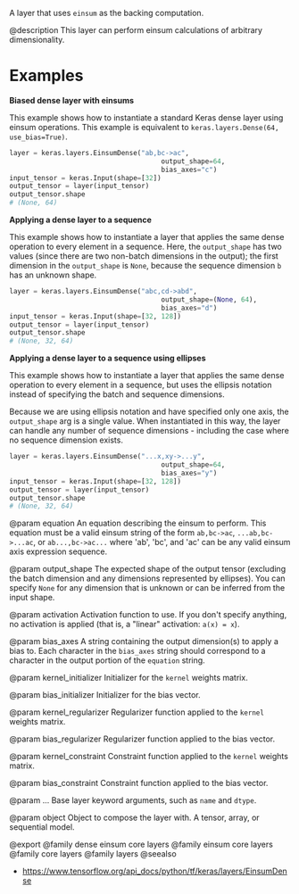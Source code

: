 A layer that uses `einsum` as the backing computation.

@description
This layer can perform einsum calculations of arbitrary dimensionality.

# Examples
**Biased dense layer with einsums**

This example shows how to instantiate a standard Keras dense layer using
einsum operations. This example is equivalent to
`keras.layers.Dense(64, use_bias=True)`.

```python
layer = keras.layers.EinsumDense("ab,bc->ac",
                                      output_shape=64,
                                      bias_axes="c")
input_tensor = keras.Input(shape=[32])
output_tensor = layer(input_tensor)
output_tensor.shape
# (None, 64)
```

**Applying a dense layer to a sequence**

This example shows how to instantiate a layer that applies the same dense
operation to every element in a sequence. Here, the `output_shape` has two
values (since there are two non-batch dimensions in the output); the first
dimension in the `output_shape` is `None`, because the sequence dimension
`b` has an unknown shape.

```python
layer = keras.layers.EinsumDense("abc,cd->abd",
                                      output_shape=(None, 64),
                                      bias_axes="d")
input_tensor = keras.Input(shape=[32, 128])
output_tensor = layer(input_tensor)
output_tensor.shape
# (None, 32, 64)
```

**Applying a dense layer to a sequence using ellipses**

This example shows how to instantiate a layer that applies the same dense
operation to every element in a sequence, but uses the ellipsis notation
instead of specifying the batch and sequence dimensions.

Because we are using ellipsis notation and have specified only one axis, the
`output_shape` arg is a single value. When instantiated in this way, the
layer can handle any number of sequence dimensions - including the case
where no sequence dimension exists.

```python
layer = keras.layers.EinsumDense("...x,xy->...y",
                                      output_shape=64,
                                      bias_axes="y")
input_tensor = keras.Input(shape=[32, 128])
output_tensor = layer(input_tensor)
output_tensor.shape
# (None, 32, 64)
```

@param equation
An equation describing the einsum to perform.
This equation must be a valid einsum string of the form
`ab,bc->ac`, `...ab,bc->...ac`, or
`ab...,bc->ac...` where 'ab', 'bc', and 'ac' can be any valid einsum
axis expression sequence.

@param output_shape
The expected shape of the output tensor
(excluding the batch dimension and any dimensions
represented by ellipses). You can specify `None` for any dimension
that is unknown or can be inferred from the input shape.

@param activation
Activation function to use. If you don't specify anything,
no activation is applied
(that is, a "linear" activation: `a(x) = x`).

@param bias_axes
A string containing the output dimension(s)
to apply a bias to. Each character in the `bias_axes` string
should correspond to a character in the output portion
of the `equation` string.

@param kernel_initializer
Initializer for the `kernel` weights matrix.

@param bias_initializer
Initializer for the bias vector.

@param kernel_regularizer
Regularizer function applied to the `kernel` weights
matrix.

@param bias_regularizer
Regularizer function applied to the bias vector.

@param kernel_constraint
Constraint function applied to the `kernel` weights
matrix.

@param bias_constraint
Constraint function applied to the bias vector.

@param ...
Base layer keyword arguments, such as `name` and `dtype`.

@param object
Object to compose the layer with. A tensor, array, or sequential model.

@export
@family dense einsum core layers
@family einsum core layers
@family core layers
@family layers
@seealso
+ <https://www.tensorflow.org/api_docs/python/tf/keras/layers/EinsumDense>
